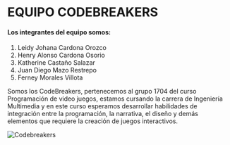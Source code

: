 # EQUIPO CODEBREAKERS
#### Los integrantes del equipo somos: 
1. Leidy Johana Cardona Orozco
2. Henry Alonso Cardona Osorio
3. Katherine Castaño Salazar
4. Juan Diego Mazo Restrepo
5. Ferney Morales Villota

Somos los CodeBreakers, pertenecemos al grupo 1704 del curso Programación de video juegos, estamos cursando la carrera de Ingeniería Multimedia y en este curso esperamos desarrollar habilidades de integración entre la programación, la narrativa, el diseño y demás elementos que requiere la creación de juegos interactivos.   

![Codebreakers](img/Codebreakers.jpg)
